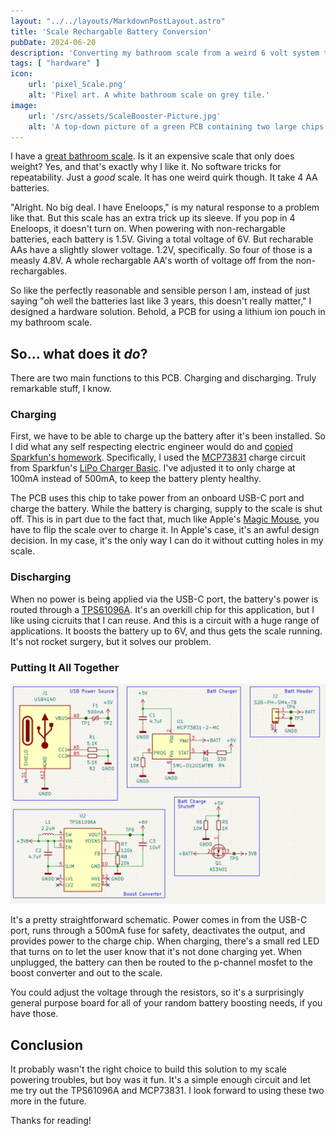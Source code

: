 ```yaml
---
layout: "../../layouts/MarkdownPostLayout.astro"
title: 'Scale Rechargable Battery Conversion'
pubDate: 2024-06-20
description: 'Converting my bathroom scale from a weird 6 volt system to use lithium ion pouch cells.'
tags: [ "hardware" ]
icon:
    url: 'pixel_Scale.png'
    alt: 'Pixel art. A white bathroom scale on grey tile.'
image:
    url: '/src/assets/ScaleBooster-Picture.jpg'
    alt: 'A top-down picture of a green PCB containing two large chips and several small passives. On the left, there are two small pads labeled 0V and 6V. In the middle near the top is a USB C port facing the camera. In the top right there is text printed on the PCB: "6V Battery Charge/Boost." In the bottom right there is a socket for a JST-SH connector, pointing to the right.'
---
```


I have a [great bathroom scale](https://tanita.com/products/hd-351?Color=Cream). Is it an expensive scale that only does weight? Yes, and that's exactly why I like it. No software tricks for repeatability. Just a *good* scale. It has one weird quirk though. It take 4 AA batteries.

"Alright. No big deal. I have Eneloops," is my natural response to a problem like that. But this scale has an extra trick up its sleeve. If you pop in 4 Eneloops, it doesn't turn on. When powering with non-rechargable batteries, each battery is 1.5V. Giving a total voltage of 6V. But recharable AAs have a slightly slower voltage. 1.2V, specifically. So four of those is a measly 4.8V. A whole rechargable AA's worth of voltage off from the non-rechargables.

So like the perfectly reasonable and sensible person I am, instead of just saying "oh well the batteries last like 3 years, this doesn't really matter," I designed a hardware solution. Behold, a PCB for using a lithium ion pouch in my bathroom scale.

## So... what does it *do*?

There are two main functions to this PCB. Charging and discharging. Truly remarkable stuff, I know.

### Charging

First, we have to be able to charge up the battery after it's been installed. So I did what any self respecting electric engineer would do and [copied Sparkfun's homework](https://www.sparkfun.com/datasheets/Prototyping/Batteries/LiPo-Charger-Basic-MiniUSB-v10.pdf). Specifically, I used the [MCP73831](https://ww1.microchip.com/downloads/en/DeviceDoc/MCP73831-Family-Data-Sheet-DS20001984H.pdf) charge circuit from Sparkfun's [LiPo Charger Basic](https://www.sparkfun.com/products/10401). I've adjusted it to only charge at 100mA instead of 500mA, to keep the battery plenty healthy.

The PCB uses this chip to take power from an onboard USB-C port and charge the battery. While the battery is charging, supply to the scale is shut off. This is in part due to the fact that, much like Apple's [Magic Mouse](https://www.apple.com/shop/product/MK2E3AM/A/magic-mouse-white-multi-touch-surface), you have to flip the scale over to charge it. In Apple's case, it's an awful design decision. In my case, it's the only way I can do it without cutting holes in my scale.

### Discharging

When no power is being applied via the USB-C port, the battery's power is routed through a [TPS61096A](https://www.ti.com/lit/ds/symlink/tps61096a.pdf). It's an overkill chip for this application, but I like using cicruits that I can reuse. And this is a circuit with a huge range of applications. It boosts the battery up to 6V, and thus gets the scale running. It's not rocket surgery, but it solves our problem.

### Putting It All Together

![Battery Charge and Boost Schematic](../../assets/ScaleBooster-Schematic.png)

It's a pretty straightforward schematic. Power comes in from the USB-C port, runs through a 500mA fuse for safety, deactivates the output, and provides power to the charge chip. When charging, there's a small red LED that turns on to let the user know that it's not done charging yet. When unplugged, the battery can then be routed to the p-channel mosfet to the boost converter and out to the scale.

You could adjust the voltage through the resistors, so it's a surprisingly general purpose board for all of your random battery boosting needs, if you have those.

## Conclusion

It probably wasn't the right choice to build this solution to my scale powering troubles, but boy was it fun. It's a simple enough circuit and let me try out the TPS61096A and MCP73831. I look forward to using these two more in the future.

Thanks for reading!

